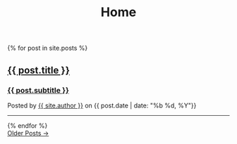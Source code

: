 ﻿---
layout: default
title: Home
---

{% for post in site.posts %}
<div class="post-preview">
  <a href="{{ post.url }}">
    <h2 class="post-title"> {{ post.title }} </h2>
    <h3 class="post-subtitle"> {{ post.subtitle }} </h3>
  </a>
  <p class="post-meta">Posted by <a href="#"> {{ site.author }}</a> on {{ post.date | date: "%b %d, %Y"}}</p>
</div>
<hr>
{% endfor %}

<!-- Pager -->
<div class="clearfix">
  <a class="btn btn-primary float-right" href="#">Older Posts &rarr;</a>
</div>